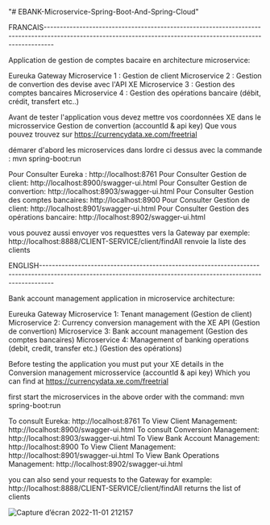 "# EBANK-Microservice-Spring-Boot-And-Spring-Cloud" 

FRANCAIS---------------------------------------------------------------------------------------------------------------------------------------------------------------

Application de gestion de comptes bacaire en architecture microservice:


Eureuka
Gateway
Microservice 1 : Gestion de client
Microservice 2 : Gestion de convertion des devise avec l'API XE 
Microservice 3 : Gestion des comptes bancaires
Microservice 4 : Gestion des opérations bancaire (débit, crédit, transfert etc..)

Avant de tester l'application vous devez mettre vos coordonnées XE dans le microsservice Gestion de convertion  (accountId & api key)
Que vous pouvez trouvez sur https://currencydata.xe.com/freetrial


démarer d'abord les microservices dans lordre ci dessus avec la commande : mvn spring-boot:run

Pour Consulter Eureka : http://localhost:8761
Pour Consulter Gestion de client: http://localhost:8900/swagger-ui.html
Pour Consulter Gestion de convertion: http://localhost:8903/swagger-ui.html
Pour Consulter Gestion des comptes bancaires: http://localhost:8900
Pour Consulter Gestion de client: http://localhost:8901/swagger-ui.html
Pour Consulter Gestion des opérations bancaire: http://localhost:8902/swagger-ui.html

vous pouvez aussi envoyer vos requesttes vers la Gateway par exemple: http://localhost:8888/CLIENT-SERVICE/client/findAll renvoie la liste des clients


ENGLISH----------------------------------------------------------------------------------------------------------------------------------------------------------------

Bank account management application in microservice architecture:


Eureuka
Gateway
Microservice 1: Tenant management (Gestion de client)
Microservice 2: Currency conversion management with the XE API (Gestion de convertion)
Microservice 3: Bank account management (Gestion des comptes bancaires)
Microservice 4: Management of banking operations (debit, credit, transfer etc.) (Gestion des opérations)

Before testing the application you must put your XE details in the Conversion management microsservice (accountId & api key)
Which you can find at https://currencydata.xe.com/freetrial

first start the microservices in the above order with the command: mvn spring-boot:run

To consult Eureka: http://localhost:8761
To View Client Management: http://localhost:8900/swagger-ui.html
To consult Conversion Management: http://localhost:8903/swagger-ui.html
To View Bank Account Management: http://localhost:8900
To View Client Management: http://localhost:8901/swagger-ui.html
To View Bank Operations Management: http://localhost:8902/swagger-ui.html

you can also send your requests to the Gateway for example: http://localhost:8888/CLIENT-SERVICE/client/findAll returns the list of clients

![Capture d’écran 2022-11-01 212157](https://user-images.githubusercontent.com/57298219/199342515-a807fd53-b52d-42f1-8626-29657ab4b5ce.png)

